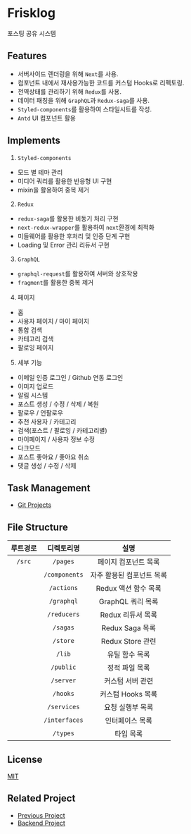# Frisklog

포스팅 공유 시스템

## Features

-   서버사이드 렌더링을 위해 `Next`를 사용.
-   컴포넌트 내에서 재사용가능한 코드를 커스텀 Hooks로 리펙토링.
-   전역상태를 관리하기 위해 `Redux`를 사용.
-   데이터 패칭을 위해 `GraphQL`과 `Redux-saga`를 사용.
-   `Styled-components`를 활용하여 스타일시트를 작성.
-   `Antd` UI 컴포넌트 활용

## Implements

1.  `Styled-components`

-   모드 별 테마 관리
-   미디어 쿼리를 활용한 반응형 UI 구현
-   mixin을 활용하여 중복 제거

2.  `Redux`

-   `redux-saga`를 활용한 비동기 처리 구현
-   `next-redux-wrapper`를 활용하여 `next`환경에 최적화
-   미들웨어를 활용한 후처리 및 인증 단계 구현
-   Loading 및 Error 관리 리듀서 구현

3. `GraphQL`

-   `graphql-request`를 활용하여 서버와 상호작용
-   `fragment`를 활용한 중복 제거

4. 페이지

-   홈
-   사용자 페이지 / 마이 페이지
-   통합 검색
-   카테고리 검색
-   팔로잉 페이지

5. 세부 기능

-   이메일 인증 로그인 / Github 연동 로그인
-   이미지 업로드
-   알림 시스템
-   포스트 생성 / 수정 / 삭제 / 복원
-   팔로우 / 언팔로우
-   추천 사용자 / 카테고리
-   검색(포스트 / 팔로잉 / 카테고리별)
-   마이페이지 / 사용자 정보 수정
-   다크모드
-   포스트 좋아요 / 좋아요 취소
-   댓글 생성 / 수정 / 삭제

## Task Management

-   [Git Projects](https://github.com/users/donghoon4907/projects/1)

## File Structure

| 루트경로 |  디렉토리명   |           설명            |
| :------: | :-----------: | :-----------------------: |
|  `/src`  |   `/pages`    |   페이지 컴포넌트 목록    |
|          | `/components` | 자주 활용된 컴포넌트 목록 |
|          |  `/actions`   |   Redux 액션 함수 목록    |
|          |  `/graphql`   |     GraphQL 쿼리 목록     |
|          |  `/reducers`  |     Redux 리듀서 목록     |
|          |   `/sagas`    |      Redux Saga 목록      |
|          |   `/store`    |     Redux Store 관련      |
|          |    `/lib`     |      유틸 함수 목록       |
|          |   `/public`   |      정적 파일 목록       |
|          |   `/server`   |     커스텀 서버 관련      |
|          |   `/hooks`    |     커스텀 Hooks 목록     |
|          |  `/services`  |     요청 실행부 목록      |
|          | `/interfaces` |      인터페이스 목록      |
|          |   `/types`    |         타입 목록         |

## License

[MIT](License)

## Related Project

-   [Previous Project](https://github.com/donghoon4907/frisklog)
-   [Backend Project](https://github.com/donghoon4907/frisklog-nest-server)
